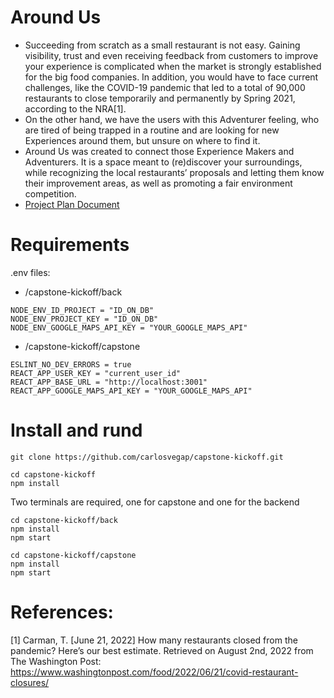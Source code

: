 # Around Us

- Succeeding from scratch as a small restaurant is not easy. Gaining visibility, trust and even receiving feedback from customers to improve your experience is complicated when the market is strongly established for the big food companies. In addition, you would have to face current challenges, like the COVID-19 pandemic that led to a total of 90,000 restaurants to close temporarily and permanently by Spring 2021, according to the NRA[1]. 
- On the other hand, we have the users with this Adventurer feeling, who are tired of being trapped in a routine and are looking for new Experiences around them, but unsure on where to find it.
- Around Us was created to connect those Experience Makers and Adventurers. It is a space meant to (re)discover your surroundings, while recognizing the local restaurants’ proposals and letting them know their improvement areas, as well as promoting a fair environment competition.
- [Project Plan Document](https://docs.google.com/document/d/1uUZzp-iKbGCbkrfX4Z5I4MD7ms0q6sgkXTo00Y5b0jo/edit#heading=h.thee55jba086)

# Requirements

.env files:
- /capstone-kickoff/back
```
NODE_ENV_ID_PROJECT = "ID_ON_DB"
NODE_ENV_PROJECT_KEY = "ID_ON_DB"
NODE_ENV_GOOGLE_MAPS_API_KEY = "YOUR_GOOGLE_MAPS_API"
```
- /capstone-kickoff/capstone
```
ESLINT_NO_DEV_ERRORS = true
REACT_APP_USER_KEY = "current_user_id"
REACT_APP_BASE_URL = "http://localhost:3001"
REACT_APP_GOOGLE_MAPS_API_KEY = "YOUR_GOOGLE_MAPS_API"
```
# Install and rund
```
git clone https://github.com/carlosvegap/capstone-kickoff.git
```

```
cd capstone-kickoff
npm install
```

Two terminals are required, one for capstone and one for the backend
```
cd capstone-kickoff/back
npm install
npm start
```

```
cd capstone-kickoff/capstone
npm install
npm start
```

# References:
[1] Carman, T. [June 21, 2022] How many restaurants closed from the pandemic? Here’s our best estimate. Retrieved on August 2nd, 2022 from The Washington Post: https://www.washingtonpost.com/food/2022/06/21/covid-restaurant-closures/
